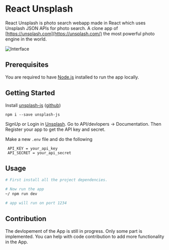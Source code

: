 # React Unsplash

React Unsplash is photo search webapp made in React which uses Unsplash JSON APIs for photo search. A clone app of  [https://unsplash.com](https://unsplash.com/) the most powerful photo engine in the world.



![Interface](Assets/unsplash.png?raw=true "Web App picture")


## Prerequisites

You are required to have [Node.js](https://nodejs.org/) installed to run the app locally.

## Getting Started

Install [unsplash-js](https://github.com/unsplash/unsplash-js) ([github](https://github.com/unsplash/unsplash-js))

```
npm i --save unsplash-js
```




SignUp or Login in [Unsplash](https://unsplash.com). Go to API/devlopers ->  Documentation. Then Register your app to get the API key and secret.

Make a new `.env` file and do the following

```
 API_KEY = your_api_key
 API_SECRET = your_api_secret
```

## Usage

```sh
# First install all the project dependencies.

# Now run the app
~/ npm run dev 

# app will run on port 1234

```

## Contribution

The devlopement of the App is still in progress. Only some part is implemented. You can help with 
code contribution to add more functionality in the App.